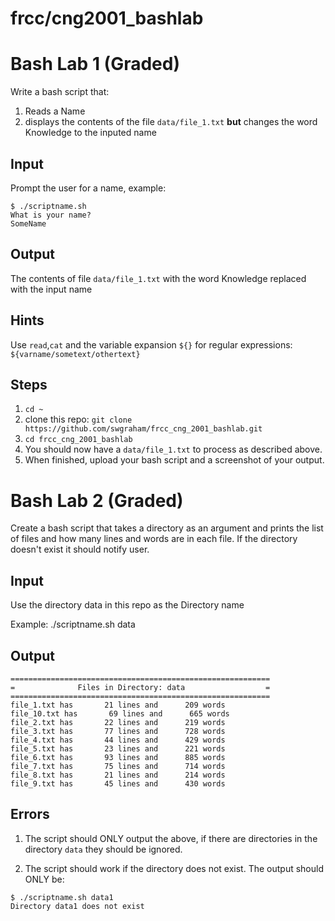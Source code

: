 # frcc/cng2001_bashlab


# Bash Lab 1 (Graded)

Write a bash script that:

1.  Reads a Name
2.  displays the contents of the file `data/file_1.txt` **but** changes the word Knowledge to the inputed name

## Input
Prompt the user for a name, example: 
```
$ ./scriptname.sh
What is your name?
SomeName
```
## Output
The contents of file `data/file_1.txt` with the word Knowledge replaced with the input name	

## Hints

Use `read`,`cat` and the variable expansion `${}` for regular expressions: `${varname/sometext/othertext}`

## Steps
1. `cd ~`
2. clone this repo: `git clone https://github.com/swgraham/frcc_cng_2001_bashlab.git`
3. `cd frcc_cng_2001_bashlab`
4. You should now have a `data/file_1.txt` to process as described above.
5. When finished, upload your bash script and a screenshot of your output. 

# Bash Lab 2 (Graded)

Create a bash script that takes a directory as an argument and prints the list of files and how many lines and words are in each file. If the directory doesn't exist it should notify user.

## Input

Use the directory data in this repo as the Directory name

Example: 
./scriptname.sh data

## Output
```
==========================================================
=              Files in Directory: data                  =
==========================================================
file_1.txt has       21 lines and      209 words
file_10.txt has       69 lines and      665 words
file_2.txt has       22 lines and      219 words
file_3.txt has       77 lines and      728 words
file_4.txt has       44 lines and      429 words
file_5.txt has       23 lines and      221 words
file_6.txt has       93 lines and      885 words
file_7.txt has       75 lines and      714 words
file_8.txt has       21 lines and      214 words
file_9.txt has       45 lines and      430 words
```
## Errors
1. The script should ONLY output the above, if there are directories in the directory `data` they should be ignored.

2. The script should work if the directory does not exist. The output should ONLY be:

```
$ ./scriptname.sh data1
Directory data1 does not exist
```
